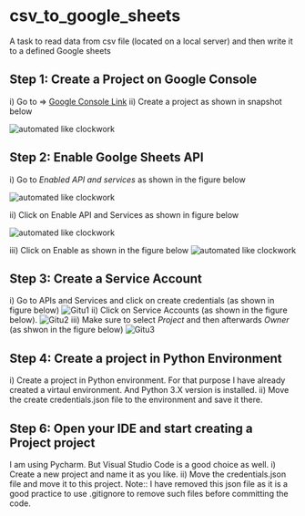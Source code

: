 # csv_to_google_sheets
 A task to read data from csv file (located on a local server) and then write it to a defined Google sheets
 
## Step 1: Create a Project on Google Console
i) Go to  => [Google Console Link](https://console.developers.google.com) 
ii) Create a project as shown in snapshot below

![automated like clockwork](https://user-images.githubusercontent.com/107587130/189553687-24fbfa44-1d7b-4150-a579-2c8b7ec13132.JPG)

## Step 2: Enable Goolge Sheets API
i) Go to _Enabled API and services_ as shown in the figure below

![automated like clockwork](https://user-images.githubusercontent.com/107587130/189553647-4d12099e-222b-4f9c-a1ab-0ad69bd7917a.JPG)

ii) Click on Enable API and Services as shown in figure below 

![automated like clockwork](https://user-images.githubusercontent.com/107587130/189553706-2a621f59-6d2d-435a-b908-270dc37c7ec8.JPG)

iii) Click on Enable as shown in the figure below
![automated like clockwork](https://user-images.githubusercontent.com/107587130/189553730-ba05cf19-55db-41a2-a567-f1588ebb1e59.JPG)

## Step 3: Create a Service Account 
i) Go to APIs and Services and click on create credentials (as shown in figure below)
![Gitu1](https://user-images.githubusercontent.com/107587130/190009791-4fc75664-04a2-4385-98e2-5856ebd22ada.JPG)
ii) Click on Service Accounts (as shown in the figure below). 
![Gitu2](https://user-images.githubusercontent.com/107587130/190009802-6e003c93-b393-4f90-af5e-6d306b7d6a6e.JPG)
iii) Make sure to select _Project_ and then afterwards _Owner_ (as shwon in the figure below)
![Gitu3](https://user-images.githubusercontent.com/107587130/190009810-b930b6a2-de5b-4ea5-b741-2fb47f77f8f9.JPG)

## Step 4: Create a project in Python Environment
i) Create a project in Python environment. For that purpose I have already created a virtaul environment. And Python 3.X version is installed. 
ii) Move the create credentials.json file to the environment and save it there. 

## Step 6: Open your IDE and start creating a Project project
I am using Pycharm. But Visual Studio Code is a good choice as well. 
i) Create a new project and name it as you like. 
ii) Move the credentials.json file and move it to this project.
Note:: I have removed this json file as it is a good practice to use .gitignore to remove such files before committing the code. 


